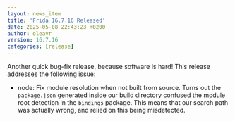 ```yaml
---
layout: news_item
title: 'Frida 16.7.16 Released'
date: 2025-05-08 22:43:23 +0200
author: oleavr
version: 16.7.16
categories: [release]
---
```


Another quick bug-fix release, because software is hard! This release
addresses the following issue:

- node: Fix module resolution when not built from source. Turns out the
  `package.json` generated inside our build directory confused the module root
  detection in the `bindings` package. This means that our search path was
  actually wrong, and relied on this being misdetected.
